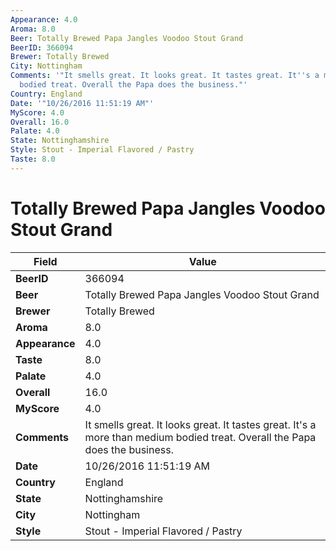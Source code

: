 ```yaml
---
Appearance: 4.0
Aroma: 8.0
Beer: Totally Brewed Papa Jangles Voodoo Stout Grand
BeerID: 366094
Brewer: Totally Brewed
City: Nottingham
Comments: '"It smells great. It looks great. It tastes great. It''s a more than medium
  bodied treat. Overall the Papa does the business."'
Country: England
Date: '"10/26/2016 11:51:19 AM"'
MyScore: 4.0
Overall: 16.0
Palate: 4.0
State: Nottinghamshire
Style: Stout - Imperial Flavored / Pastry
Taste: 8.0
---
```


# Totally Brewed Papa Jangles Voodoo Stout Grand

| Field         | Value |
|---------------|-------|
| **BeerID** | 366094 |
| **Beer** | Totally Brewed Papa Jangles Voodoo Stout Grand |
| **Brewer** | Totally Brewed |
| **Aroma** | 8.0 |
| **Appearance** | 4.0 |
| **Taste** | 8.0 |
| **Palate** | 4.0 |
| **Overall** | 16.0 |
| **MyScore** | 4.0 |
| **Comments** | It smells great. It looks great. It tastes great. It's a more than medium bodied treat. Overall the Papa does the business. |
| **Date** | 10/26/2016 11:51:19 AM |
| **Country** | England |
| **State** | Nottinghamshire |
| **City** | Nottingham |
| **Style** | Stout - Imperial Flavored / Pastry |
